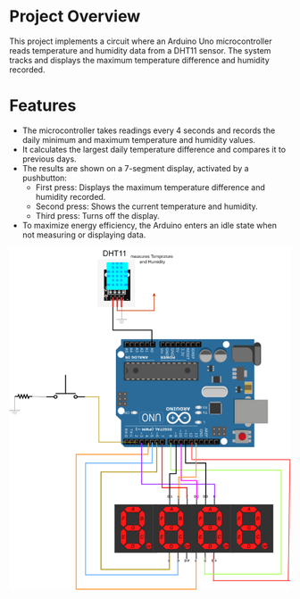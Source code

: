 # Project Overview
This project implements a circuit where an Arduino Uno microcontroller reads temperature and humidity data from a DHT11 sensor. The system tracks and displays the maximum temperature difference and humidity recorded.

# Features
- The microcontroller takes readings every 4 seconds and records the daily minimum and maximum temperature and humidity values.
- It calculates the largest daily temperature difference and compares it to previous days.
 - The results are shown on a 7-segment display, activated by a pushbutton:
    - First press: Displays the maximum temperature difference and humidity recorded.
    - Second press: Shows the current temperature and humidity.
    - Third press: Turns off the display.
- To maximize energy efficiency, the Arduino enters an idle state when not measuring or displaying data.

![alt text](https://github.com/akourkoulos/ARDUINO-Display-Tempratur---Humidity/blob/main/circuit.png)
